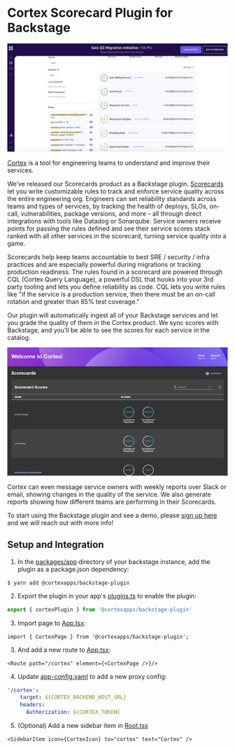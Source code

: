# Cortex Scorecard Plugin for Backstage

![scorecards](./docs/screen1.png?raw=true)

[Cortex](https://www.getcortexapp.com/) is a tool for engineering teams to understand
and improve their services.

We’ve released our Scorecards product as a Backstage plugin.
[Scorecards](https://www.getcortexapp.com/products/scorecard) let you write
customizable rules to track and enforce service quality across the entire engineering org. Engineers can set reliability
standards across teams and types of services, by tracking the health of deploys, SLOs, on-call, vulnerabilities,
package versions, and more – all through direct integrations with tools like Datadog or Sonarqube. Service owners
receive points for passing the rules defined and see their service scores stack ranked with all other services in the
scorecard, turning service quality into a game.

Scorecards help keep teams accountable to best SRE / security / infra practices and are
especially powerful during migrations or tracking production readiness. The rules found
in a scorecard are powered through CQL (Cortex Query Language), a powerful DSL that
hooks into your 3rd party tooling and lets you define reliability as code. CQL lets
you write rules like "if the service is a production service, then there must be
an on-call rotation and greater than 85% test coverage."

Our plugin will automatically ingest all of your Backstage services and let you grade
the quality of them in the Cortex product. We sync scores with Backstage, and you’ll be
able to see the scores for each service in the catalog.

![plugin](./docs/screen2.png?raw=true)

Cortex can even message service owners with weekly reports over Slack or email, showing changes in the
quality of the service. We also generate reports showing how different teams are
performing in their Scorecards.

To start using the Backstage plugin and see a demo, please [sign up here](https://www.getcortexapp.com/demo) and we will
reach out with more info!

## Setup and Integration

1. In the [packages/app](https://github.com/backstage/backstage/blob/master/packages/app/) directory of your backstage
   instance, add the plugin as a package.json dependency:

```shell
$ yarn add @cortexapps/backstage-plugin
```
2. Export the plugin in your app's [plugins.ts](https://github.com/backstage/backstage/blob/master/packages/app/src/plugins.ts)
   to enable the plugin:
```ts
export { cortexPlugin } from '@cortexapps/backstage-plugin'
```

3. Import page to [App.tsx](https://github.com/backstage/backstage/blob/master/packages/app/src/App.tsx):
```tsx
import { CortexPage } from '@cortexapps/backstage-plugin';
```

3. And add a new route to [App.tsx](https://github.com/backstage/backstage/blob/master/packages/app/src/App.tsx):

```tsx
<Route path="/cortex" element={<CortexPage />}/>
```

4. Update [app-config.yaml](https://github.com/backstage/backstage/blob/master/app-config.yaml) to add a new proxy
   config:
```yaml
'/cortex':
    target: ${CORTEX_BACKEND_HOST_URL}
    headers:
      Authorization: ${CORTEX_TOKEN}
```

5. (Optional) Add a new sidebar item in [Root.tsx](https://github.com/backstage/backstage/blob/master/packages/app/src/components/Root/Root.tsx)

```tsx
<SidebarItem icon={CortexIcon} to="cortex" text="Cortex" />
```
